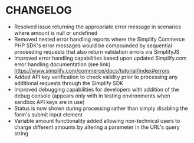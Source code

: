 # CHANGELOG
* Resolved issue returning the appropriate error message in scenarios where amount is null or undefined
* Removed nested error handling reports where the Simplify Commerce PHP SDK's error messages would be compounded by sequential proceeding requests that also return validation errors via SimplifyJS
* Improved error handling capabilities based upon updated Simplify.com error handling documentation (see link)
    <https://www.simplify.com/commerce/docs/tutorial/index#errors>
* Added API key verification to check validity prior to processing any additional requests through the Simplify SDK
* Improved debugging capabilities for developers with addition of the debug console (appears only with in testing environments when sandbox API keys are in use)
* Status is now shown during processing rather than simply disabling the form's submit input element
* Variable amount functionality added allowing non-technical users to charge different amounts by altering a parameter in the URL's query string